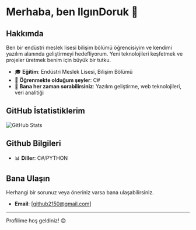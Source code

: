 # Merhaba, ben IlgınDoruk 👋

## Hakkımda
Ben bir endüstri meslek lisesi bilişim bölümü öğrencisiyim ve kendimi yazılım alanında geliştirmeyi hedefliyorum. Yeni teknolojileri keşfetmek ve projeler üretmek benim için büyük bir tutku.

- 🎓 **Eğitim**: Endüstri Meslek Lisesi, Bilişim Bölümü
- 🌱 **Öğrenmekte olduğum şeyler**: C#
- 💬 **Bana her zaman sorabilirsiniz**: Yazılım geliştirme, web teknolojileri, veri analitiği

## GitHub İstatistiklerim
![GitHub Stats](https://github-readme-stats.vercel.app/api?username=yourusername&show_icons=true)

## Github Bilgileri
- 📊 **Diller**:  C#/PYTHON
## Bana Ulaşın
Herhangi bir sorunuz veya öneriniz varsa bana ulaşabilirsiniz. 

- **Email**: [github2150@gmail.com]

-------------------------
Profilime hoş geldiniz! 😊
